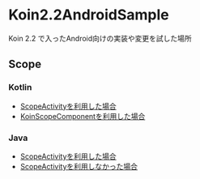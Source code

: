 # Koin2.2AndroidSample
Koin 2.2 で入ったAndroid向けの実装や変更を試した場所

## Scope
### Kotlin
- [ScopeActivityを利用した場合](https://github.com/djyugg/Koin2.2AndroidSample/blob/master/app/src/main/java/me/djyugg/koin22androidsample/koinSample/scope/kotlin/UseScopeActivityKotlinActivity.kt)
- [KoinScopeComponentを利用した場合](https://github.com/djyugg/Koin2.2AndroidSample/blob/master/app/src/main/java/me/djyugg/koin22androidsample/koinSample/scope/kotlin/UseKoinScopeComponentKotlinActivity.kt)

### Java
- [ScopeActivityを利用した場合](https://github.com/djyugg/Koin2.2AndroidSample/blob/master/app/src/main/java/me/djyugg/koin22androidsample/koinSample/scope/java/UseScopeActivityJavaActivity.java)
- [ScopeActivityを利用しなかった場合](https://github.com/djyugg/Koin2.2AndroidSample/blob/master/app/src/main/java/me/djyugg/koin22androidsample/koinSample/scope/java/UseScopeJavaActivity.java)
